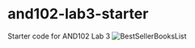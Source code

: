 # and102-lab3-starter
Starter code for AND102 Lab 3
![BestSellerBooksList](https://user-images.githubusercontent.com/99455992/217954965-f87c9131-b636-4ea4-b7fa-7a8f759a02b6.gif)
